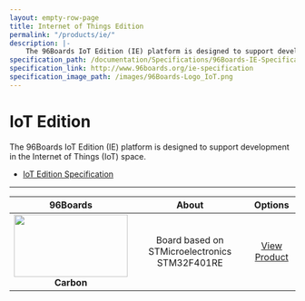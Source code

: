 ```yaml
---
layout: empty-row-page
title: Internet of Things Edition
permalink: "/products/ie/"
description: |-
    The 96Boards IoT Edition (IE) platform is designed to support development in the Internet of Things (IoT) space.
specification_path: /documentation/Specifications/96Boards-IE-Specification.pdf
specification_link: http://www.96boards.org/ie-specification
specification_image_path: /images/96Boards-Logo_IoT.png
---
```


# IoT Edition

The 96Boards IoT Edition (IE) platform is designed to support development in the Internet of Things (IoT) space.

- [IoT Edition Specification](http://www.96boards.org/ie-specification)

***

| 96Boards                                | About                                                   | Options                                 | 
|:---------------------------------------:|:-------------------------------------------------------:|:---------------------------------------:|
| <img src="https://github.com/96boards/documentation/blob/master/IoTEdition/carbon/additional-docs/images/images-board/carbon-front-sd.png?raw=true" data-canonical-src="https://github.com/96boards/documentation/blob/master/IoTEdition/carbon/additional-docs/images/images-board/carbon-front-sd.png?raw=true" width="200" height="110" /><br> **Carbon** | Board based on STMicroelectronics STM32F401RE  | [View Product](carbon/README.md)<br> |
